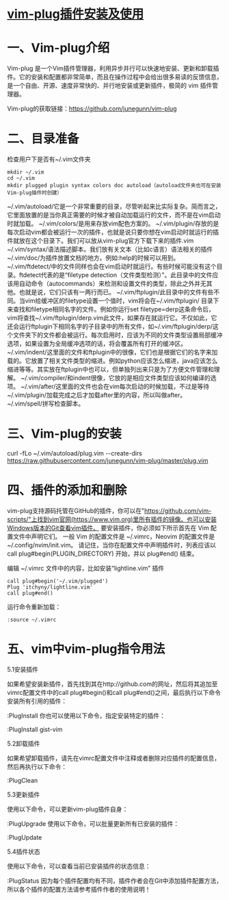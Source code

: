 
# [vim-plug插件安装及使用](https://www.cnblogs.com/zhaodehua/articles/15108744.html)

# 一、Vim-plug介绍

Vim-plug 是一个Vim插件管理器，利用异步并行可以快速地安装、更新和卸载插件。它的安装和配置都非常简单，而且在操作过程中会给出很多易读的反馈信息，是一个自由、开源、速度非常快的、并行地安装或更新插件，极简的 vim 插件管理器。

Vim-plug的获取链接：https://github.com/junegunn/vim-plug

# 二、目录准备

检查用户下是否有~/.vim文件夹
```
mkdir ~/.vim
cd ~/.vim
mkdir plugged plugin syntax colors doc autoload（autoload文件夹也可在安装Vim-plug插件时创建）
```

~/.vim/autoload/它是一个非常重要的目录，尽管听起来比实际复杂。简而言之，它里面放置的是当你真正需要的时候才被自动加载运行的文件，而不是在vim启动时就加载。
~/.vim/colors/是用来存放vim配色方案的。
~/.vim/plugin/存放的是每次启动vim都会被运行一次的插件，也就是说只要你想在vim启动时就运行的插件就放在这个目录下。我们可以放从vim-plug官方下载下来的插件.vim
~/.vim/syntax/语法描述脚本。我们放有关文本（比如c语言）语法相关的插件
~/.vim/doc/为插件放置文档的地方。例如:help的时候可以用到。
~/.vim/ftdetect/中的文件同样也会在vim启动时就运行。有些时候可能没有这个目录。ftdetect代表的是“filetype detection（文件类型检测）”。此目录中的文件应该用自动命令（autocommands）来检测和设置文件的类型，除此之外并无其他。也就是说，它们只该有一两行而已。
~/.vim/ftplugin/此目录中的文件有些不同。当vim给缓冲区的filetype设置一个值时，vim将会在~/.vim/ftplugin/ 目录下来查找和filetype相同名字的文件。例如你运行set filetype=derp这条命令后，vim将查找~/.vim/ftplugin/derp.vim此文件，如果存在就运行它。不仅如此，它还会运行ftplugin下相同名字的子目录中的所有文件，如~/.vim/ftplugin/derp/这个文件夹下的文件都会被运行。每次启用时，应该为不同的文件类型设置局部缓冲选项，如果设置为全局缓冲选项的话，将会覆盖所有打开的缓冲区。
~/.vim/indent/这里面的文件和ftplugin中的很像，它们也是根据它们的名字来加载的。它放置了相关文件类型的缩进。例如python应该怎么缩进，java应该怎么缩进等等。其实放在ftplugin中也可以，但单独列出来只是为了方便文件管理和理解。
~/.vim/compiler/和indent很像，它放的是相应文件类型应该如何编译的选项。
~/.vim/after/这里面的文件也会在vim每次启动的时候加载，不过是等待~/.vim/plugin/加载完成之后才加载after里的内容，所以叫做after。
~/.vim/spell/拼写检查脚本。

# 三、Vim-plug的安装

curl -fLo ~/.vim/autoload/plug.vim --create-dirs https://raw.githubusercontent.com/junegunn/vim-plug/master/plug.vim

# 四、插件的添加和删除
vim-plug支持源码托管在GitHub的插件，你可以在"https://github.com/vim-scripts/"上找到vim官网(https://www.vim.org)里所有插件的镜像。也可以安装Windows版本的Git查看vim插件。
要安装插件，你必须如下所示首先在 Vim 配置文件中声明它们。
一般 Vim 的配置文件是 ~/.vimrc，Neovim 的配置文件是 ~/.config/nvim/init.vim。
请记住，当你在配置文件中声明插件时，列表应该以 call plug#begin(PLUGIN_DIRECTORY) 开始，并以 plug#end() 结束。

编辑 ~/.vimrc 文件中的内容，比如安装“lightline.vim” 插件
```
call plug#begin('~/.vim/plugged')
Plug 'itchyny/lightline.vim'
call plug#end()
```

运行命令重新加载：
```
:source ~/.vimrc
```
# 五、vim中vim-plug指令用法
5.1安装插件

如果希望安装新插件，首先找到其在http://github.com的网址，然后将其追加至vimrc配置文件中的call plug#begin()和call plug#end()之间，最后执行以下命令安装所有引用的插件：

:PlugInstall
你也可以使用以下命令，指定安装特定的插件：

:PlugInstall gist-vim
 

5.2卸载插件

如果希望卸载插件，请先在vimrc配置文件中注释或者删除对应插件的配置信息，然后再执行以下命令：

:PlugClean
 

5.3更新插件

使用以下命令，可以更新vim-plug插件自身：

:PlugUpgrade
使用以下命令，可以批量更新所有已安装的插件：

:PlugUpdate
 

5.4插件状态

使用以下命令，可以查看当前已安装插件的状态信息：

:PlugStatus
因为每个插件配置均有不同，插件作者会在Git中添加插件配置方法，所以各个插件的配置方法请参考插件作者的使用说明！
